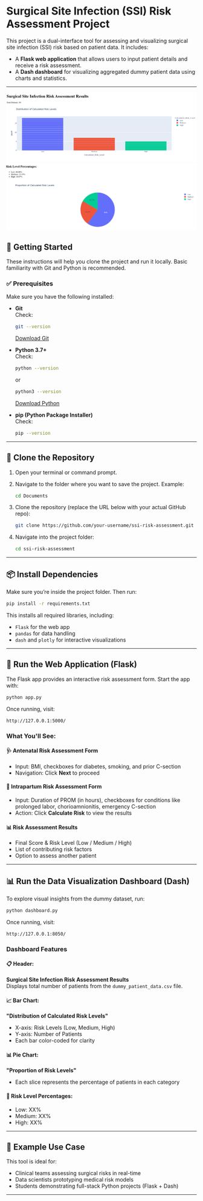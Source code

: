 
# Surgical Site Infection (SSI) Risk Assessment Project

This project is a dual-interface tool for assessing and visualizing surgical site infection (SSI) risk based on patient data. It includes:

- A **Flask web application** that allows users to input patient details and receive a risk assessment.
- A **Dash dashboard** for visualizing aggregated dummy patient data using charts and statistics.

---
<img src="Screenshot 2025-04-13 164606.png">

<img src="Screenshot 2025-04-13 164634.png">

## 🚀 Getting Started

These instructions will help you clone the project and run it locally. Basic familiarity with Git and Python is recommended.

### ✅ Prerequisites

Make sure you have the following installed:

- **Git**  
  Check:  
  ```bash
  git --version
  ```  
  [Download Git](https://git-scm.com/downloads)

- **Python 3.7+**  
  Check:  
  ```bash
  python --version
  ```  
  or  
  ```bash
  python3 --version
  ```  
  [Download Python](https://www.python.org/downloads/)

- **pip (Python Package Installer)**  
  Check:  
  ```bash
  pip --version
  ```

---

## 📁 Clone the Repository

1. Open your terminal or command prompt.
2. Navigate to the folder where you want to save the project. Example:

   ```bash
   cd Documents
   ```

3. Clone the repository (replace the URL below with your actual GitHub repo):

   ```bash
   git clone https://github.com/your-username/ssi-risk-assessment.git
   ```

4. Navigate into the project folder:

   ```bash
   cd ssi-risk-assessment
   ```

---

## 📦 Install Dependencies

Make sure you’re inside the project folder. Then run:

```bash
pip install -r requirements.txt
```

This installs all required libraries, including:

- `Flask` for the web app
- `pandas` for data handling
- `dash` and `plotly` for interactive visualizations

---

## 🧠 Run the Web Application (Flask)

The Flask app provides an interactive risk assessment form. Start the app with:

```bash
python app.py
```

Once running, visit:

```
http://127.0.0.1:5000/
```

### What You'll See:

#### 🩺 Antenatal Risk Assessment Form
- Input: BMI, checkboxes for diabetes, smoking, and prior C-section
- Navigation: Click **Next** to proceed

#### 🧪 Intrapartum Risk Assessment Form
- Input: Duration of PROM (in hours), checkboxes for conditions like prolonged labor, chorioamnionitis, emergency C-section
- Action: Click **Calculate Risk** to view the results

#### 📊 Risk Assessment Results
- Final Score & Risk Level (Low / Medium / High)
- List of contributing risk factors
- Option to assess another patient

---

## 📊 Run the Data Visualization Dashboard (Dash)

To explore visual insights from the dummy dataset, run:

```bash
python dashboard.py
```

Once running, visit:

```
http://127.0.0.1:8050/
```

### Dashboard Features

#### 📋 Header:
**Surgical Site Infection Risk Assessment Results**  
Displays total number of patients from the `dummy_patient_data.csv` file.

#### 📈 Bar Chart:
**"Distribution of Calculated Risk Levels"**  
- X-axis: Risk Levels (Low, Medium, High)  
- Y-axis: Number of Patients  
- Each bar color-coded for clarity

#### 📊 Pie Chart:
**"Proportion of Risk Levels"**  
- Each slice represents the percentage of patients in each category

#### 🔢 Risk Level Percentages:
- Low: XX%
- Medium: XX%
- High: XX%

---

## 🧪 Example Use Case

This tool is ideal for:

- Clinical teams assessing surgical risks in real-time
- Data scientists prototyping medical risk models
- Students demonstrating full-stack Python projects (Flask + Dash)

---


